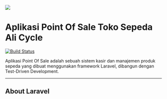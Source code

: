 <p align="left"><img src="https://laravel.com/assets/img/components/logo-laravel.svg"></p>

<h1 align="left">Aplikasi Point Of Sale Toko Sepeda Ali Cycle</h1>

[![Build Status](https://travis-ci.org/gonedie/ali-cycle-pos.svg?branch=master)](https://travis-ci.org/gonedie/ali-cycle-pos)

Aplikasi Point Of Sale adalah sebuah sistem kasir dan manajemen produk sepeda yang dibuat menggunakan framework Laravel, dibangun dengan Test-Driven Development.

<hr>

## About Laravel
